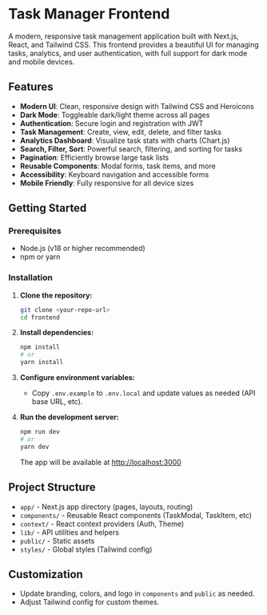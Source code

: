 # Task Manager Frontend

A modern, responsive task management application built with Next.js, React, and Tailwind CSS. This frontend provides a beautiful UI for managing tasks, analytics, and user authentication, with full support for dark mode and mobile devices.

## Features

- **Modern UI**: Clean, responsive design with Tailwind CSS and Heroicons
- **Dark Mode**: Toggleable dark/light theme across all pages
- **Authentication**: Secure login and registration with JWT
- **Task Management**: Create, view, edit, delete, and filter tasks
- **Analytics Dashboard**: Visualize task stats with charts (Chart.js)
- **Search, Filter, Sort**: Powerful search, filtering, and sorting for tasks
- **Pagination**: Efficiently browse large task lists
- **Reusable Components**: Modal forms, task items, and more
- **Accessibility**: Keyboard navigation and accessible forms
- **Mobile Friendly**: Fully responsive for all device sizes

## Getting Started

### Prerequisites
- Node.js (v18 or higher recommended)
- npm or yarn

### Installation

1. **Clone the repository:**
   ```bash
   git clone <your-repo-url>
   cd frontend
   ```

2. **Install dependencies:**
   ```bash
   npm install
   # or
   yarn install
   ```

3. **Configure environment variables:**
   - Copy `.env.example` to `.env.local` and update values as needed (API base URL, etc).

4. **Run the development server:**
   ```bash
   npm run dev
   # or
   yarn dev
   ```
   The app will be available at [http://localhost:3000](http://localhost:3000)

## Project Structure

- `app/` - Next.js app directory (pages, layouts, routing)
- `components/` - Reusable React components (TaskModal, TaskItem, etc)
- `context/` - React context providers (Auth, Theme)
- `lib/` - API utilities and helpers
- `public/` - Static assets
- `styles/` - Global styles (Tailwind config)

## Customization
- Update branding, colors, and logo in `components` and `public` as needed.
- Adjust Tailwind config for custom themes.


